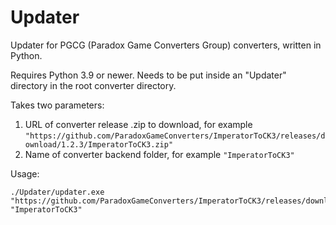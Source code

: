 # Updater
Updater for PGCG (Paradox Game Converters Group) converters, written in Python.

Requires Python 3.9 or newer.
Needs to be put inside an "Updater" directory in the root converter directory.

Takes two parameters:
1) URL of converter release .zip to download, for example `"https://github.com/ParadoxGameConverters/ImperatorToCK3/releases/download/1.2.3/ImperatorToCK3.zip"`
2) Name of converter backend folder, for example `"ImperatorToCK3"`

Usage:
```
./Updater/updater.exe "https://github.com/ParadoxGameConverters/ImperatorToCK3/releases/download/1.2.3/ImperatorToCK3.zip" "ImperatorToCK3"
```
